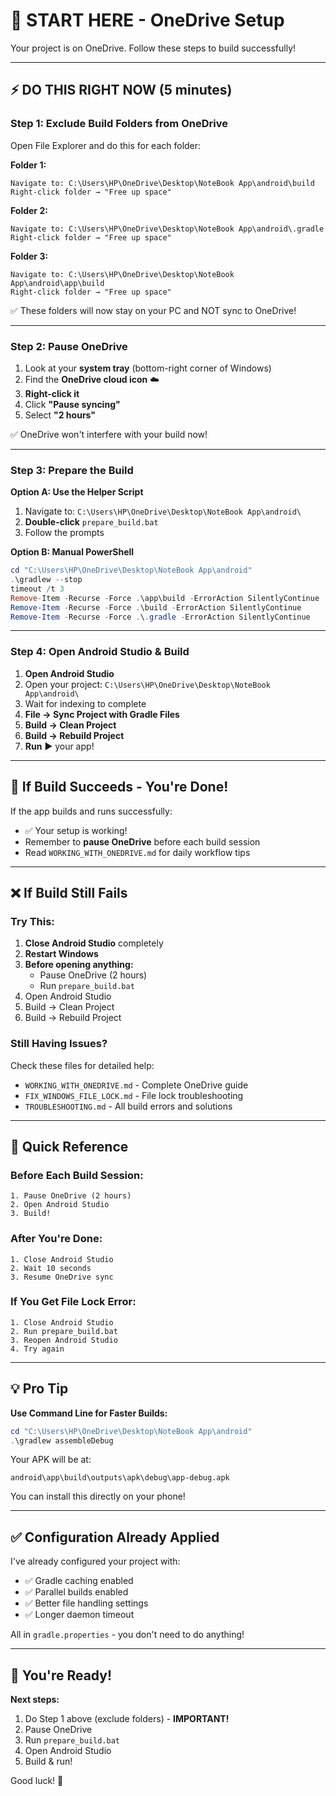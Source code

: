 # 🎯 START HERE - OneDrive Setup

Your project is on OneDrive. Follow these steps to build successfully!

---

## ⚡ DO THIS RIGHT NOW (5 minutes)

### Step 1: Exclude Build Folders from OneDrive

Open File Explorer and do this for each folder:

**Folder 1:**
```
Navigate to: C:\Users\HP\OneDrive\Desktop\NoteBook App\android\build
Right-click folder → "Free up space"
```

**Folder 2:**
```
Navigate to: C:\Users\HP\OneDrive\Desktop\NoteBook App\android\.gradle
Right-click folder → "Free up space"
```

**Folder 3:**
```
Navigate to: C:\Users\HP\OneDrive\Desktop\NoteBook App\android\app\build
Right-click folder → "Free up space"
```

✅ These folders will now stay on your PC and NOT sync to OneDrive!

---

### Step 2: Pause OneDrive

1. Look at your **system tray** (bottom-right corner of Windows)
2. Find the **OneDrive cloud icon** ☁️
3. **Right-click it**
4. Click **"Pause syncing"**
5. Select **"2 hours"**

✅ OneDrive won't interfere with your build now!

---

### Step 3: Prepare the Build

**Option A: Use the Helper Script**
1. Navigate to: `C:\Users\HP\OneDrive\Desktop\NoteBook App\android\`
2. **Double-click** `prepare_build.bat`
3. Follow the prompts

**Option B: Manual PowerShell**
```powershell
cd "C:\Users\HP\OneDrive\Desktop\NoteBook App\android"
.\gradlew --stop
timeout /t 3
Remove-Item -Recurse -Force .\app\build -ErrorAction SilentlyContinue
Remove-Item -Recurse -Force .\build -ErrorAction SilentlyContinue
Remove-Item -Recurse -Force .\.gradle -ErrorAction SilentlyContinue
```

---

### Step 4: Open Android Studio & Build

1. **Open Android Studio**
2. Open your project: `C:\Users\HP\OneDrive\Desktop\NoteBook App\android\`
3. Wait for indexing to complete
4. **File → Sync Project with Gradle Files**
5. **Build → Clean Project**
6. **Build → Rebuild Project**
7. **Run** ▶️ your app!

---

## 📱 If Build Succeeds - You're Done!

If the app builds and runs successfully:
- ✅ Your setup is working!
- Remember to **pause OneDrive** before each build session
- Read `WORKING_WITH_ONEDRIVE.md` for daily workflow tips

---

## ❌ If Build Still Fails

### Try This:
1. **Close Android Studio** completely
2. **Restart Windows**
3. **Before opening anything:**
   - Pause OneDrive (2 hours)
   - Run `prepare_build.bat`
4. Open Android Studio
5. Build → Clean Project
6. Build → Rebuild Project

### Still Having Issues?

Check these files for detailed help:
- `WORKING_WITH_ONEDRIVE.md` - Complete OneDrive guide
- `FIX_WINDOWS_FILE_LOCK.md` - File lock troubleshooting
- `TROUBLESHOOTING.md` - All build errors and solutions

---

## 🎯 Quick Reference

### Before Each Build Session:
```
1. Pause OneDrive (2 hours)
2. Open Android Studio
3. Build!
```

### After You're Done:
```
1. Close Android Studio
2. Wait 10 seconds
3. Resume OneDrive sync
```

### If You Get File Lock Error:
```
1. Close Android Studio
2. Run prepare_build.bat
3. Reopen Android Studio
4. Try again
```

---

## 💡 Pro Tip

**Use Command Line for Faster Builds:**

```powershell
cd "C:\Users\HP\OneDrive\Desktop\NoteBook App\android"
.\gradlew assembleDebug
```

Your APK will be at:
```
android\app\build\outputs\apk\debug\app-debug.apk
```

You can install this directly on your phone!

---

## ✅ Configuration Already Applied

I've already configured your project with:
- ✅ Gradle caching enabled
- ✅ Parallel builds enabled
- ✅ Better file handling settings
- ✅ Longer daemon timeout

All in `gradle.properties` - you don't need to do anything!

---

## 🚀 You're Ready!

**Next steps:**
1. Do Step 1 above (exclude folders) - **IMPORTANT!**
2. Pause OneDrive
3. Run `prepare_build.bat`
4. Open Android Studio
5. Build & run!

Good luck! 🎉

